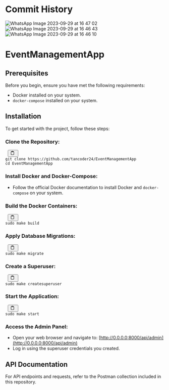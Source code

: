 # Commit History
![WhatsApp Image 2023-09-29 at 16 47 02](https://github.com/tancoder24/EventManagementApp/assets/78148494/c3345d48-92dc-4c15-a4e2-15b0e0620156)
![WhatsApp Image 2023-09-29 at 16 46 43](https://github.com/tancoder24/EventManagementApp/assets/78148494/3c700a93-cf2b-411d-9ac4-6ac299e6b270)
![WhatsApp Image 2023-09-29 at 16 46 10](https://github.com/tancoder24/EventManagementApp/assets/78148494/b451c363-d617-40b9-ba0b-e27933937d8b)


# EventManagementApp


## Prerequisites

Before you begin, ensure you have met the following requirements:

* Docker installed on your system.
* `docker-compose` installed on your system.

## Installation

To get started with the project, follow these steps:

### Clone the Repository:

<pre><div class="bg-black rounded-md mb-4"><div class="flex items-center relative text-gray-200 bg-gray-800 gizmo:dark:bg-token-surface-primary px-4 py-2 text-xs font-sans justify-between rounded-t-md"><span> </span><button class="flex ml-auto gizmo:ml-0 gap-2 items-center"><svg stroke="currentColor" fill="none" stroke-width="2" viewBox="0 0 24 24" stroke-linecap="round" stroke-linejoin="round" class="icon-sm" height="1em" width="1em" xmlns="http://www.w3.org/2000/svg"><path d="M16 4h2a2 2 0 0 1 2 2v14a2 2 0 0 1-2 2H6a2 2 0 0 1-2-2V6a2 2 0 0 1 2-2h2"></path><rect x="8" y="2" width="8" height="4" rx="1" ry="1"></rect></svg> </button></div><div class="p-4 overflow-y-auto"><code class="!whitespace-pre hljs language- ">git clone https://github.com/tancoder24/EventManagementApp
cd EventManagementApp
</code></div></div></pre>

### Install Docker and Docker-Compose:

* Follow the official Docker documentation to install Docker and `docker-compose` on your system.

### Build the Docker Containers:

<pre><div class="bg-black rounded-md mb-4"><div class="flex items-center relative text-gray-200 bg-gray-800 gizmo:dark:bg-token-surface-primary px-4 py-2 text-xs font-sans justify-between rounded-t-md"><span> </span><button class="flex ml-auto gizmo:ml-0 gap-2 items-center"><svg stroke="currentColor" fill="none" stroke-width="2" viewBox="0 0 24 24" stroke-linecap="round" stroke-linejoin="round" class="icon-sm" height="1em" width="1em" xmlns="http://www.w3.org/2000/svg"><path d="M16 4h2a2 2 0 0 1 2 2v14a2 2 0 0 1-2 2H6a2 2 0 0 1-2-2V6a2 2 0 0 1 2-2h2"></path><rect x="8" y="2" width="8" height="4" rx="1" ry="1"></rect></svg> </button></div><div class="p-4 overflow-y-auto"><code class="!whitespace-pre hljs language- ">sudo make build
</code></div></div></pre>

### Apply Database Migrations:

<pre><div class="bg-black rounded-md mb-4"><div class="flex items-center relative text-gray-200 bg-gray-800 gizmo:dark:bg-token-surface-primary px-4 py-2 text-xs font-sans justify-between rounded-t-md"><span> </span><button class="flex ml-auto gizmo:ml-0 gap-2 items-center"><svg stroke="currentColor" fill="none" stroke-width="2" viewBox="0 0 24 24" stroke-linecap="round" stroke-linejoin="round" class="icon-sm" height="1em" width="1em" xmlns="http://www.w3.org/2000/svg"><path d="M16 4h2a2 2 0 0 1 2 2v14a2 2 0 0 1-2 2H6a2 2 0 0 1-2-2V6a2 2 0 0 1 2-2h2"></path><rect x="8" y="2" width="8" height="4" rx="1" ry="1"></rect></svg> </button></div><div class="p-4 overflow-y-auto"><code class="!whitespace-pre hljs language- ">sudo make migrate
</code></div></div></pre>

### Create a Superuser:

<pre><div class="bg-black rounded-md mb-4"><div class="flex items-center relative text-gray-200 bg-gray-800 gizmo:dark:bg-token-surface-primary px-4 py-2 text-xs font-sans justify-between rounded-t-md"><span> </span><button class="flex ml-auto gizmo:ml-0 gap-2 items-center"><svg stroke="currentColor" fill="none" stroke-width="2" viewBox="0 0 24 24" stroke-linecap="round" stroke-linejoin="round" class="icon-sm" height="1em" width="1em" xmlns="http://www.w3.org/2000/svg"><path d="M16 4h2a2 2 0 0 1 2 2v14a2 2 0 0 1-2 2H6a2 2 0 0 1-2-2V6a2 2 0 0 1 2-2h2"></path><rect x="8" y="2" width="8" height="4" rx="1" ry="1"></rect></svg> </button></div><div class="p-4 overflow-y-auto"><code class="!whitespace-pre hljs language- ">sudo make createsuperuser
</code></div></div></pre>

### Start the Application:

<pre><div class="bg-black rounded-md mb-4"><div class="flex items-center relative text-gray-200 bg-gray-800 gizmo:dark:bg-token-surface-primary px-4 py-2 text-xs font-sans justify-between rounded-t-md"><span> </span><button class="flex ml-auto gizmo:ml-0 gap-2 items-center"><svg stroke="currentColor" fill="none" stroke-width="2" viewBox="0 0 24 24" stroke-linecap="round" stroke-linejoin="round" class="icon-sm" height="1em" width="1em" xmlns="http://www.w3.org/2000/svg"><path d="M16 4h2a2 2 0 0 1 2 2v14a2 2 0 0 1-2 2H6a2 2 0 0 1-2-2V6a2 2 0 0 1 2-2h2"></path><rect x="8" y="2" width="8" height="4" rx="1" ry="1"></rect></svg> </button></div><div class="p-4 overflow-y-auto"><code class="!whitespace-pre hljs language- ">sudo make start
</code></div></div></pre>

### Access the Admin Panel:

* Open your web browser and navigate to: [http://0.0.0.0:8000/api/admin](http://0.0.0.0:8000/api/admin)
* Log in using the superuser credentials you created.

## API Documentation

For API endpoints and requests, refer to the Postman collection included in this repository.
